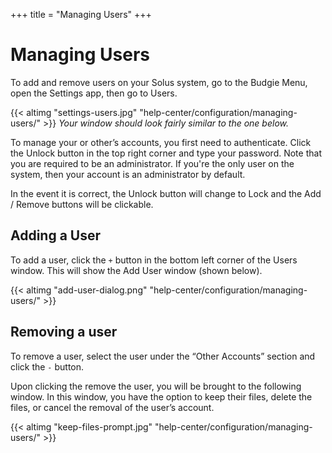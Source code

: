+++
title = "Managing Users"
+++
# Managing Users

To add and remove users on your Solus system, go to the Budgie Menu, open the Settings app, then go to Users.

{{< altimg "settings-users.jpg" "help-center/configuration/managing-users/" >}}
*Your window should look fairly similar to the one below.*

To manage your or other’s accounts, you first need to authenticate. Click the Unlock button in the top right corner and type your password. Note that you are required to be an administrator. If you're the only user on 
the system, then your account is an administrator by default.

In the event it is correct, the Unlock button will change to Lock and the Add / Remove buttons will be clickable.

## Adding a User

To add a user, click the `+` button in the bottom left corner of the Users window. This will show the Add User window (shown below).

{{< altimg "add-user-dialog.png" "help-center/configuration/managing-users/" >}}

## Removing a user

To remove a user, select the user under the “Other Accounts” section and click the `-` button.

Upon clicking the remove the user, you will be brought to the following window. In this window, you have the option to keep their files, delete the files, or cancel the removal of the user’s account.

{{< altimg "keep-files-prompt.jpg" "help-center/configuration/managing-users/" >}}